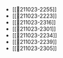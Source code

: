 - [[💬211023-2255]]
- [[💬211023-2223]]
- [[💬211023-2316]]
- [[💬211023-2301]]
- [[💬211023-2234]]
- [[💬211023-2239]]
- [[💬211023-2305]]
